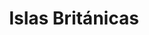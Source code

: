 ﻿---
title: "Islas Británicas"
permalink: periodes_299.html
layout: periode
dataInici: 1066
dataFi: 1500
sidebar: periodes
pares:
  - id: 298
    title: "Baja Edad Media en Europa"
    dataInici: "(1000)"
    dataFi: "(1500)"

fills:
  - id: 300
    title: "Anarquía Inglesa"
    dataInici: "(1135)"
    dataFi: "(1154)"

  - id: 236
    title: "Batalla de Bouvines"
    dataInici: "(1214-07-27)"

  - id: 914
    title: "Segunda Guerra de los Barones"
    dataInici: "(1264)"
    dataFi: "(1267)"

  - id: 228
    title: "Guerras de independencia de Escocia"
    dataInici: "(1296)"
    dataFi: "(1357)"

  - id: 588
    title: "Batalla de Otterburn"
    dataInici: "(1388-08)"

  - id: 590
    title: "Guerra de las Dos Rosas"
    dataInici: "(1455)"
    dataFi: "(1485)"

jocsPrincipals:
  - title: "Britannia"
    bggId: 240
    dataInici: 
    dataFi: 

jocsEscenaris:
jocsEpoca:
jocsEpocaEscenaris:
---

